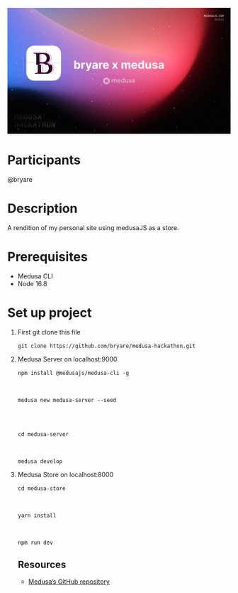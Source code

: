 ![Medusa Hackathon 2022](/medusa.jpg)

# Participants
@bryare

# Description
A rendition of my personal site using medusaJS as a store.

# Prerequisites

- Medusa CLI
- Node 16.8

# Set up project

1. First git clone this file

   ```
   git clone https://github.com/bryare/medusa-hackathon.git
   ```
2. Medusa Server on localhost:9000
   <br/>
   
   ```
   npm install @medusajs/medusa-cli -g
   ```
   
   <br/>
   
   ```
   medusa new medusa-server --seed
   ```
   
   <br/>
   
   ```
   
   cd medusa-server
   ```
   
   <br/>
   
   ```
   medusa develop
   ```

3. Medusa Store on localhost:8000
   <br/>
   
   ```
   cd medusa-store
   ```
   
   <br/>
   
   ```
   yarn install
   ```
   
   <br/>
   
   ```
   npm run dev
   ```
   
   ## Resources

   - [Medusa’s GitHub repository](https://github.com/medusajs/medusa)
